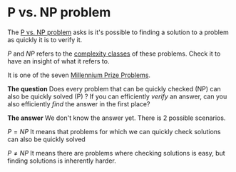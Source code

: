 # P vs. NP problem

The [P vs. NP problem](https://wikipedia.org/wiki/p_versus_np_problem) asks is it's possible to finding a solution to a problem as quickly it is to verify it.

*P* and *NP* refers to the [complexity classes](../complexity.md#Complexity%20classes) of these problems. Check it to have an insight of what it refers to.

It is one of the seven [Millennium Prize Problems](./index.md#Millennium%20Prize%20Problems).

**The question**
Does every problem that can be quickly checked (NP) can also be quickly solved (P) ?
If you can efficiently *verify* an answer, can you also efficiently *find* the answer in the first place?

**The answer**
We don't know the answer yet. There is 2 possible scenarios.

$P=NP$
It means that problems for which we can quickly check solutions can also be quickly solved

$P ≠ NP$
It means there are problems where checking solutions is easy, but finding solutions is inherently harder.